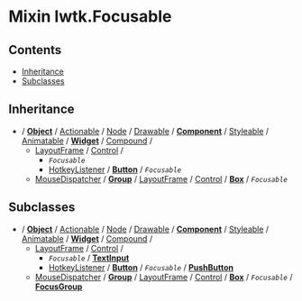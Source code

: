 # Mixin lwtk.Focusable


## Contents

   * [Inheritance](#inheritance)
   * [Subclasses](#subclasses)


## Inheritance
   * / **[Object](../lwtk/Object.md#inheritance)** / [Actionable](../lwtk/Actionable.md#inheritance) / [Node](../lwtk/Node.md#inheritance) / [Drawable](../lwtk/Drawable.md#inheritance) / **[Component](../lwtk/Component.md#inheritance)** / [Styleable](../lwtk/Styleable.md#inheritance) / [Animatable](../lwtk/Animatable.md#inheritance) / **[Widget](../lwtk/Widget.md#inheritance)** / [Compound](../lwtk/Compound.md#inheritance) /
        * [LayoutFrame](../lwtk/LayoutFrame.md#inheritance) / [Control](../lwtk/Control.md#inheritance) /
             * _`Focusable`_
             * [HotkeyListener](../lwtk/HotkeyListener.md#inheritance) / **[Button](../lwtk/Button.md#inheritance)** / _`Focusable`_
        * [MouseDispatcher](../lwtk/MouseDispatcher.md#inheritance) / **[Group](../lwtk/Group.md#inheritance)** / [LayoutFrame](../lwtk/LayoutFrame.md#inheritance) / [Control](../lwtk/Control.md#inheritance) / **[Box](../lwtk/Box.md#inheritance)** / _`Focusable`_

## Subclasses
   * / **[Object](../lwtk/Object.md#subclasses)** / [Actionable](../lwtk/Actionable.md#subclasses) / [Node](../lwtk/Node.md#subclasses) / [Drawable](../lwtk/Drawable.md#subclasses) / **[Component](../lwtk/Component.md#subclasses)** / [Styleable](../lwtk/Styleable.md#subclasses) / [Animatable](../lwtk/Animatable.md#subclasses) / **[Widget](../lwtk/Widget.md#subclasses)** / [Compound](../lwtk/Compound.md#subclasses) /
        * [LayoutFrame](../lwtk/LayoutFrame.md#subclasses) / [Control](../lwtk/Control.md#subclasses) /
             * _`Focusable`_ / **[TextInput](../lwtk/TextInput.md#inheritance)**
             * [HotkeyListener](../lwtk/HotkeyListener.md#subclasses) / **[Button](../lwtk/Button.md#subclasses)** / _`Focusable`_ / **[PushButton](../lwtk/PushButton.md#inheritance)**
        * [MouseDispatcher](../lwtk/MouseDispatcher.md#subclasses) / **[Group](../lwtk/Group.md#subclasses)** / [LayoutFrame](../lwtk/LayoutFrame.md#subclasses) / [Control](../lwtk/Control.md#subclasses) / **[Box](../lwtk/Box.md#subclasses)** / _`Focusable`_ / **[FocusGroup](../lwtk/FocusGroup.md#inheritance)**

